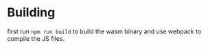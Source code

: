 
# Building

first run `npm run build` to build the wasm binary and use webpack to compile the JS files.
